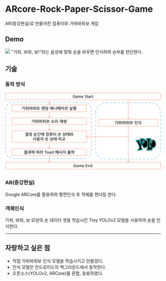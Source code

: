 # ARcore-Rock-Paper-Scissor-Game
AR(증강현실)로 만들어진 컴퓨터와 가위바위보 게임

## Demo
<img src="images/demo.gif">
"가위, 바위, 보!"라는 음성에 맞춰 손을 바꾸면 인식하여 승부를 판단한다.

## 기술
### 동작 방식
<img src="images/design.png">

### AR(증강현실)
Google ARCore를 활용하여 평면인식 후 객체를 렌더링 한다.

### 객체인식
가위, 바위, 보 모양의 손 데이터 셋을 학습시킨 Tiny YOLOv2 모델을 사용하여 손을 인식한다.

----

## 자랑하고 싶은 점
- 직접 가위바위보 인식 모델을 학습시키고 만들었다.
- 인식 모델은 안드로이드의 백그라운드에서 동작한다.
- 오픈소스(YOLOv2, ARCore)를 혼합, 응용하였다.
